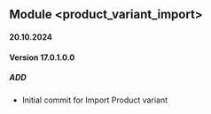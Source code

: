 ## Module <product_variant_import>

#### 20.10.2024
#### Version 17.0.1.0.0
##### ADD
- Initial commit for Import Product variant

